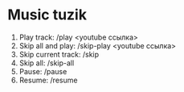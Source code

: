 # Music tuzik

1. Play track: /play <youtube ссылка>
2. Skip all and play: /skip-play <youtube ссылка>
3. Skip current track: /skip
4. Skip all: /skip-all
5. Pause: /pause
6. Resume: /resume
